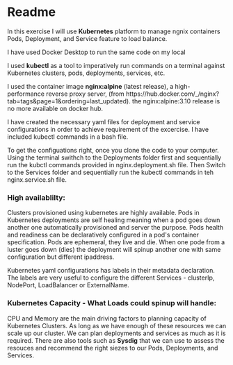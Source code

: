 # Readme

<p>In this exercise I will use <strong>Kubernetes</strong> platform to manage ngnix containers Pods, Deployment, and Service feature to load balance.</p>

<p>I have used Docker Desktop to run the same code on my local</p>

<p>I used <strong>kubectl</strong> as a tool to imperatively run commands on a terminal against Kubernetes clusters, pods, deployments, services, etc.</p>

<p>I used the container image <strong>nginx:alpine</strong> (latest release), a high-performance reverse proxy server, (from https://hub.docker.com/_/nginx?tab=tags&page=1&ordering=last_updated). the nginx:alpine:3.10 release is no more available on docker hub.</p>

<p>I have created the necessary yaml files for deployment and service configurations in order to achieve requirement of the excercise. I have included kubectl commands  in a bash file.</p> 

<p>To get the configuations right, once you clone the code to your computer. Using the terminal swithch to the Deployments folder first and sequentially run the kubctl commands provided in nginx.deployment.sh file. Then Switch to the Services folder and sequentially run the kubectl commands in teh nginx.service.sh file.</p>

### High availablilty: 
<p>Clusters provisioned using kubernetes are highly available. Pods in Kubernetes deployments are self healing meaning when a pod goes down another one automatically provisioned and server the purpose. Pods health and readiness can be declaratively configured in a pod's container specification. 
Pods are ephemeral, they live and die. When one pode from a luster goes down (dies) the deployment will spinup another one with same configuration but different ipaddress. </p>
<p>Kubernetes yaml configurations has labels in their metadata declaration. The labels are very useful to configure the different Services - clusterIp, NodePort, LoadBalancer or ExternalName.</p>

### Kubernetes Capacity - What Loads could spinup will handle:
<p>CPU and Memory are the main driving factors to planning capacity of Kubernetes Clusters. As long as we have enough of these resources we can scale up our cluster. We can plan deployments and services as much as it is required. There are also tools such as <strong>Sysdig</strong> that we can use to assess the resouces and recommend the right siezes to our Pods, Deployments, and Services. </p>

